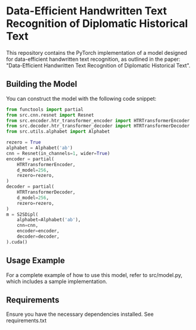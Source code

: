 # Data-Efficient Handwritten Text Recognition of Diplomatic Historical Text

This repository contains the PyTorch implementation of a model designed for data-efficient handwritten text recognition, as outlined in the paper: "Data-Efficient Handwritten Text Recognition of Diplomatic Historical Text".

## Building the Model

You can construct the model with the following code snippet:

```python
from functools import partial
from src.cnn.resnet import Resnet
from src.encoder.htr_transformer_encoder import HTRTransformerEncoder
from src.decoder.htr_transformer_decoder import HTRTransformerDecoder
from src.utils.alphabet import Alphabet

rezero = True
alphabet = Alphabet('ab')
cnn = Resnet(in_channels=1, wider=True)
encoder = partial(
    HTRTransformerEncoder,
    d_model=256,
    rezero=rezero,
)
decoder = partial(
    HTRTransformerDecoder,
    d_model=256,
    rezero=rezero,
)
m = S2SDipl(
    alphabet=Alphabet('ab'),
    cnn=cnn,
    encoder=encoder,
    decoder=decoder,
).cuda()
```

## Usage Example

For a complete example of how to use this model, refer to src/model.py, which includes a sample implementation.

## Requirements

Ensure you have the necessary dependencies installed. See requirements.txt
